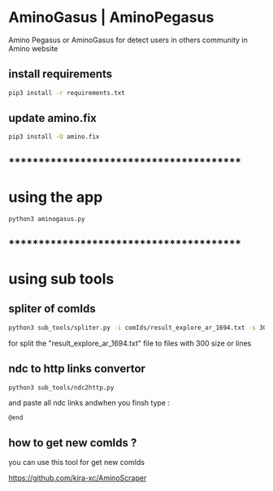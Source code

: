 # AminoGasus | AminoPegasus
Amino Pegasus or AminoGasus for detect users in others community in Amino website 

## install requirements

```zsh
pip3 install -r requirements.txt
```

## update amino.fix
```zsh
pip3 install -U amino.fix
```
## ***************************************

# using the app
```zsh
python3 aminogasus.py
```

## ***************************************

# using sub tools

## spliter of comIds

```zsh
python3 sub_tools/spliter.py -i comIds/result_explore_ar_1694.txt -s 300
```

for split the "result_explore_ar_1694.txt" file to files with 300 size or lines


## ndc to http links convertor
```zsh
python3 sub_tools/ndc2http.py
```

and paste all ndc links 
andwhen you finsh type :
```
@end
```
## how to get new comIds ?

you can use this tool for get new comIds

https://github.com/kira-xc/AminoScraper

